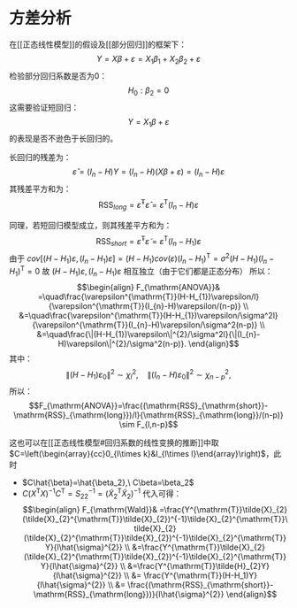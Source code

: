 # 方差分析

在[[正态线性模型]]的假设及[[部分回归]]的框架下：
$$Y=X\beta+\varepsilon=X_1\beta_1+X_2\beta_2+\varepsilon$$
检验部分回归系数是否为0：
$$ H_0: \beta_2=0 $$
这需要验证短回归：
$$ Y=X_1\beta+\varepsilon $$
的表现是否不逊色于长回归的。

长回归的残差为：
$$\hat{\varepsilon}=(I_{n}-H)Y=(I_{n}-H)(X\beta+\varepsilon)=(I_n-H)\varepsilon$$
其残差平方和为：
$$ \mathrm{RSS}_{long}=\hat{\varepsilon}^\mathsf{T}\hat{\varepsilon}=\varepsilon^\mathsf{T}(I_n-H)\varepsilon $$

同理，若短回归模型成立，则其残差平方和为：
$$ \mathrm{RSS}_{short}=\tilde{\varepsilon}^\mathsf{T}\tilde{\varepsilon}=\varepsilon^\mathsf{T}(I_n-H_1)\varepsilon $$
由于 
$cov\left[ (H-H_1)\varepsilon, (I_n-H_1)\varepsilon\right]=(H-H_1)cov(\varepsilon)(I_n-H_1)^\mathsf{T}=\sigma^2(H-H_1)(I_n-H_1)^\mathsf{T}=0$
故 $(H-H_1)\varepsilon, (I_n-H_1)\varepsilon$ 相互独立（由于它们都是正态分布）
所以：
$$\begin{align}
F_{\mathrm{ANOVA}}& =\quad\frac{\varepsilon^{\mathrm{T}}(H-H_{1})\varepsilon/l}{\varepsilon^{\mathrm{T}}(I_{n}-H)\varepsilon/(n-p)} \\
&=\quad\frac{\varepsilon^{\mathrm{T}}(H-H_{1})\varepsilon/\sigma^2l}{\varepsilon^{\mathrm{T}}(I_{n}-H)\varepsilon/\sigma^2(n-p)} \\
&=\quad\frac{\|(H-H_{1})\varepsilon\|^{2}/\sigma^2l}{\|(I_{n}-H)\varepsilon\|^{2}/\sigma^2(n-p)}.
\end{align}$$
其中：
$$\|(H-H_1)\varepsilon_0\|^2\sim\chi_l^2,\quad\|(I_n-H)\varepsilon_0\|^2\sim\chi_{n-p}^2,$$
所以：
$$F_{\mathrm{ANOVA}}=\frac{(\mathrm{RSS}_{\mathrm{short}}-\mathrm{RSS}_{\mathrm{long}})/l}{\mathrm{RSS}_{\mathrm{long}}/(n-p)} \sim F_{l,n-p}$$

这也可以在[[正态线性模型#回归系数的线性变换的推断]]中取 $C=\left(\begin{array}{cc}0_{l\times k}&I_{l\times l}\end{array}\right)$，此时
+ $C\hat{\beta}=\hat{\beta_2},\ C\beta=\beta_2$
+ $C(X^\mathrm{T}X)^{-1}C^\mathrm{T}=S_{22}^{-1}=(\tilde{X}_{2}^{\mathrm{T}}\tilde{X}_{2})^{-1}$
代入可得：
$$\begin{align}
F_{\mathrm{Wald}}& =\frac{Y^{\mathrm{T}}\tilde{X}_{2}(\tilde{X}_{2}^{\mathrm{T}}\tilde{X}_{2})^{-1}\tilde{X}_{2}^{\mathrm{T}}\tilde{X}_{2}(\tilde{X}_{2}^{\mathrm{T}}\tilde{X}_{2})^{-1}\tilde{X}_{2}^{\mathrm{T}}Y}{l\hat{\sigma}^{2}} \\
&=\frac{Y^{\mathrm{T}}\tilde{X}_{2}(\tilde{X}_{2}^{\mathrm{T}}\tilde{X}_{2})^{-1}\tilde{X}_{2}^{\mathrm{T}}Y}{l\hat{\sigma}^{2}} \\
&=\frac{Y^{\mathrm{T}}\tilde{H}_{2}Y}{l\hat{\sigma}^{2}} \\
&= \frac{Y^{\mathrm{T}}(H-H_1)Y}{l\hat{\sigma}^{2}} \\
&= \frac{(\mathrm{RSS}_{\mathrm{short}}-\mathrm{RSS}_{\mathrm{long}})}{l\hat{\sigma}^{2}}
\end{align}$$
